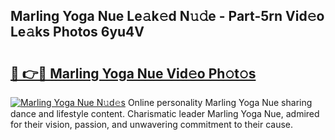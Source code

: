 ## Marling Yoga Nue Le𝚊k𝚎d N𝚞𝚍e - Part-5rn Vid𝚎o Le𝚊ks Photos 6yu4V

# <h2><a href="http://fba09u.evod.top/?m=Marling+Yoga+Nue">🔗 👉🔴 Marling Yoga Nue Vid𝚎o Ph𝚘t𝚘s</a></h2>

[![Marling Yoga Nue N𝚞d𝚎s](https://i.imgur.com/8V9OHl7.gif)](http://fba09u.evod.top/?m=Marling+Yoga+Nue)
Online personality Marling Yoga Nue sharing dance and lifestyle content. Charismatic leader Marling Yoga Nue, admired for their vision, passion, and unwavering commitment to their cause. 
